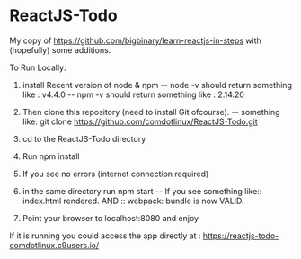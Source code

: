 # ReactJS-Todo
My copy of https://github.com/bigbinary/learn-reactjs-in-steps with (hopefully) some additions.

To Run Locally:
1. install Recent version of node & npm
    -- node -v should return something like : v4.4.0
    -- npm -v should return something like : 2.14.20

2. Then clone this repository (need to install Git ofcourse).
    -- something like: git clone https://github.com/comdotlinux/ReactJS-Todo.git

3. cd to the ReactJS-Todo directory
4. Run npm install
5. If you see no errors (internet connection required)
6. in the same directory run npm start
    -- If you see something like:: index.html rendered. AND :: webpack: bundle is now VALID.
7. Point your browser to localhost:8080 and enjoy

If it is running you could access the app directly at : https://reactjs-todo-comdotlinux.c9users.io/
